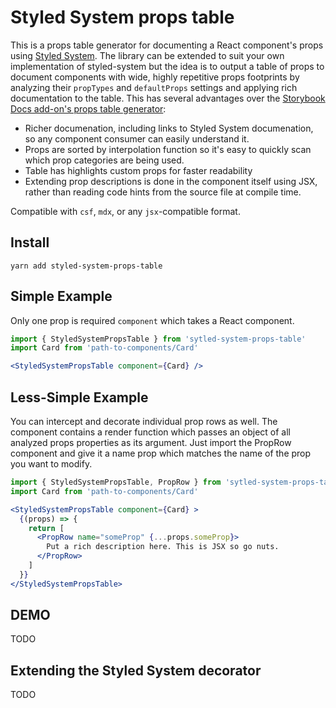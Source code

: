 # Styled System props table

This is a props table generator for documenting a React component's props using [Styled System](https://styled-system.com). The library can be extended to
suit your own implementation of styled-system but the idea is to output a table of props to document components with wide, highly repetitive props footprints 
by analyzing their `propTypes` and `defaultProps` settings and applying rich documentation to the table. This has several advantages over the [Storybook 
Docs add-on's props table generator](https://github.com/storybookjs/storybook/tree/master/addons/docs):

- Richer documenation, including links to Styled System documenation, so any component consumer can easily understand it.
- Props are sorted by interpolation function so it's easy to quickly scan which prop categories are being used.
- Table has highlights custom props for faster readability
- Extending prop descriptions is done in the component itself using JSX, rather than reading code hints from the source file at compile time.

Compatible with `csf`, `mdx`, or any `jsx`-compatible format.

## Install

```
yarn add styled-system-props-table
```

## Simple Example

Only one prop is required `component` which takes a React component.

```jsx
import { StyledSystemPropsTable } from 'sytled-system-props-table'
import Card from 'path-to-components/Card'

<StyledSystemPropsTable component={Card} />
```

## Less-Simple Example

You can intercept and decorate individual prop rows as well. The component contains a render function which passes an object of all analyzed props properties 
as its argument. Just import the PropRow component and give it a name prop which matches the name of the prop you want to modify.

```jsx
import { StyledSystemPropsTable, PropRow } from 'sytled-system-props-table'
import Card from 'path-to-components/Card'

<StyledSystemPropsTable component={Card} >
  {(props) => {
    return [
      <PropRow name="someProp" {...props.someProp}>
        Put a rich description here. This is JSX so go nuts.
      </PropRow>
    ]
  }}
</StyledSystemPropsTable>
```

## DEMO

TODO

## Extending the Styled System decorator

TODO


